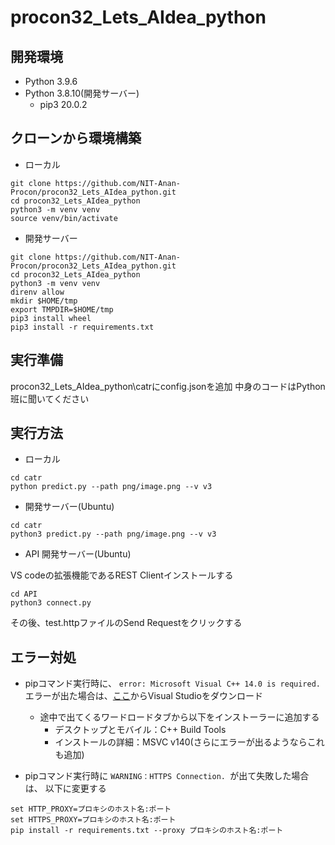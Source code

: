 # procon32_Lets_AIdea_python

## 開発環境
- Python 3.9.6
- Python 3.8.10(開発サーバー)
  - pip3 20.0.2
## クローンから環境構築

- ローカル

```
git clone https://github.com/NIT-Anan-Procon/procon32_Lets_AIdea_python.git
cd procon32_Lets_AIdea_python
python3 -m venv venv
source venv/bin/activate
```

- 開発サーバー

```
git clone https://github.com/NIT-Anan-Procon/procon32_Lets_AIdea_python.git
cd procon32_Lets_AIdea_python
python3 -m venv venv
direnv allow
mkdir $HOME/tmp
export TMPDIR=$HOME/tmp
pip3 install wheel
pip3 install -r requirements.txt
```

## 実行準備

procon32_Lets_AIdea_python\catrにconfig.jsonを追加
中身のコードはPython班に聞いてください

## 実行方法

- ローカル

```
cd catr
python predict.py --path png/image.png --v v3
```

- 開発サーバー(Ubuntu)

```
cd catr
python3 predict.py --path png/image.png --v v3
```

- API 開発サーバー(Ubuntu)

VS codeの拡張機能であるREST Clientインストールする
```
cd API
python3 connect.py
```
その後、test.httpファイルのSend Requestをクリックする


## エラー対処  

- pipコマンド実行時に、 `error: Microsoft Visual C++ 14.0 is required.` エラーが出た場合は、[ここ](https://visualstudio.microsoft.com/ja/downloads/)からVisual Studioをダウンロード
  - 途中で出てくるワードロードタブから以下をインストーラーに追加する  
    - デスクトップとモバイル：C++ Build Tools  
    - インストールの詳細：MSVC v140(さらにエラーが出るようならこれも追加)  

- pipコマンド実行時に `WARNING：HTTPS Connection. `が出て失敗した場合は、 以下に変更する 
```
set HTTP_PROXY=プロキシのホスト名:ポート
set HTTPS_PROXY=プロキシのホスト名:ポート
pip install -r requirements.txt --proxy プロキシのホスト名:ポート
```
